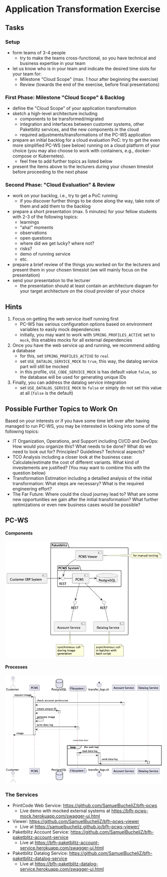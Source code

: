 # Application Transformation Exercise

## Tasks

### Setup
- form teams of 3-4 people
  - try to make the teams cross-functional, so you have technical and business expertise in your team
- let us know who is in your team and indicate the desired time slots for your team for:
  - Milestone "Cloud Scope" (max. 1 hour after beginning the exercise)
  - Review (towards the end of the exercise, before final presentations)
  
### First Phase: Milestone "Cloud Scope" & Backlog
- define the "Cloud Scope" of your application transformation
- sketch a high-level architecture including
  - components to be transformed/migrated
  - integration and interfaces between customer systems, other Paketblitz services, and the new components in the cloud
  - required adjustments/transformations of the PC-WS application
- prepare an initial backlog for a cloud evaluation PoC: try to get the even more simplified PC-WS (see below) running on a cloud platform of your choice (you may also choose to work with containers, e.g., docker-compose or Kubernetes).
  -  feel free to add further topics as listed below
- present the items above to the lecturers during your chosen timeslot before proceeding to the next phase

### Second Phase: "Cloud Evaluation" & Review
- work on your backlog, i.e., try to get a PoC running
  - if you discover further things to be done along the way, take note of them and add them to the backlog 
- prepare a short presentation (max. 5 minutes) for your fellow students with 2-3 of the following topics:
  - learnings
  - "aha!" moments
  - observations
  - open questions
  - where did we get lucky? where not?
  - risks?
  - demo of running service
  - etc.
- prepare a brief review of the things you worked on for the lecturers and present them in your chosen timeslot (we will mainly focus on the presentation)
- send your presentation to the lecturer
  - the presentation should at least contain an architecture diagram for your target architecture on the cloud provider of your choice 

## Hints

1. Focus on getting the web service itself running first
   - PC-WS has various configuration options based on environment variables to easily mock dependencies
   - initially, you may want to work with `SPRING_PROFILES_ACTIVE` set to `mock`, this enables mocks for all external dependencies
2. Once you have the web service up and running, we recommend adding a database
   - for this, set `SPRING_PROFILES_ACTIVE`  to `real`
   - set `USE_DATALOG_SERVICE_MOCK` to `true`, this way, the datalog service part will still be mocked
   - in this profile, `USE_CODE_SERVICE_MOCK` is has default value `false`, so the database will be used for generating unique IDs
3. Finally, you can address the datalog service integration
   - set `USE_DATALOG_SERVICE_MOCK` to `false` or simply do not set this value at all (`false` is the default)

## Possible Further Topics to Work On

Based on your interests or if you have some time left over after having managed to run PC-WS, you may be interested in looking into some of the following topics:

- IT Organization, Operations, and Support including CI/CD and DevOps: How would you organize this? What needs to be done? What do we need to look out for? Principles? Guidelines? Technical aspects?
- TCO Analysis including a closer look at the business case: Calculate/estimate the cost of different variants. What kind of investements are justified? (You may want to combine this with the question below)
- Transformation Estimation including a detailled analysis of the initial transformation: What steps are necessary? What is the required engineering effort?
- The Far Future: Where could the cloud journey lead to? What are some new opportunities we gain after the initial transformation? What further optimizations or even new business cases would be possible?

## PC-WS

#### Components
![PCWS Components](img/components-PCWS_Components.png)

#### Processes
![PCWS Sequences](img/sequence-PCWS_Sequences.png)


### The Services

- PrintCode Web Service: https://github.com/SamuelBucheliZ/bfh-pcws
  - Live demo with mocked external systems at  https://bfh-pcws-mock.herokuapp.com/swagger-ui.html
- Viewer: https://github.com/SamuelBucheliZ/bfh-pcws-viewer 
  - Live at https://samuelbucheliz.github.io/bfh-pcws-viewer/
- Paketblitz Account Service: https://github.com/SamuelBucheliZ/bfh-paketblitz-account-service
  - Live at https://bfh-paketblitz-account-service.herokuapp.com/swagger-ui.html
- Paketblitz Datalog Service: https://github.com/SamuelBucheliZ/bfh-paketblitz-datalog-service
  - Live at https://bfh-paketblitz-datalog-service.herokuapp.com/swagger-ui.html
